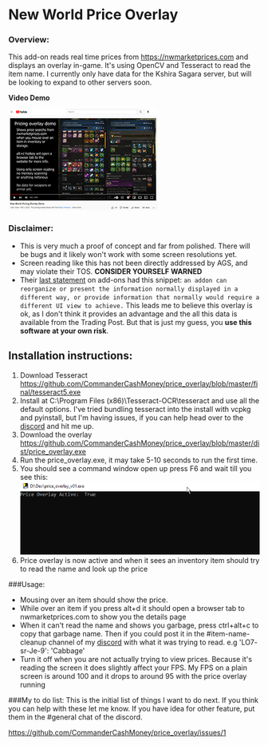 # New World Price Overlay

### Overview:
This add-on reads real time prices from https://nwmarketprices.com and displays an overlay in-game. It's using OpenCV and Tesseract to read the item name. I currently only have data for the Kshira Sagara server, but will be looking to expand to other servers soon.

**Video Demo**

[<img src="readme_images/overlay_thumbnail.png">](https://www.youtube.com/watch?v=6FACB2sMQl4)

### Disclaimer:
- This is very much a proof of concept and far from polished. There will be bugs and it likely won't work with some screen resolutions yet.
- Screen reading like this has not been directly addressed by AGS, and may violate their TOS. **CONSIDER YOURSELF WARNED** 
- Their [last statement](https://forums.newworld.com/t/dev-blog-update-on-current-issues-3/573313) on add-ons had this snippet: `an addon can reorganize or present the information normally displayed in a different way, or provide information that normally would require a different UI view to achieve.` This leads me to believe this overlay is ok, as I don't think it provides an advantage and the all this data is available from the Trading Post. But that is just my guess, you **use this software at your own risk**.


## Installation instructions:
1. Download Tesseract https://github.com/CommanderCashMoney/price_overlay/blob/master/final/tesseract5.exe
2. Install at C:\Program Files (x86)\Tesseract-OCR\tesseract and use all the default options. I've tried bundling tesseract into the install with vcpkg and pyinstall, but I'm having issues, if you can help head over to the [discord](https://discord.gg/fAaezEcH) and hit me up.
3. Download the overlay https://github.com/CommanderCashMoney/price_overlay/blob/master/dist/price_overlay.exe
4. Run the price_overlay.exe, it may take 5-10 seconds to run the first time.
5. You should see a command window open up press F6 and wait till you see this: ![](readme_images/cmd_window_1.png)
6. Price overlay is now active and when it sees an inventory item should try to read the name and look up the price

###Usage:

- Mousing over an item should show the price.
- While over an item if you press alt+d it should open a browser tab to nwmarketprices.com to show you the details page
- When it can't read the name and shows you garbage, press ctrl+alt+c to copy that garbage name. Then if you could post it in the #item-name-cleanup channel of my [discord](https://discord.gg/fAaezEcH) with what it was trying to read. e.g 'LO7- sr-Je-9': 'Cabbage'
- Turn it off when you are not actually trying to view prices. Because it's reading the screen it does slightly affect your FPS. My FPS on a plain screen is around 100 and it drops to around 95 with the price overlay running


###My to do list:
This is the initial list of things I want to do next. If you think you can help with these let me know. If you have idea for other feature, put them in the #general chat of the discord.

https://github.com/CommanderCashMoney/price_overlay/issues/1
